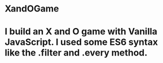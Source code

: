 # XandOGame
# I build an X and O game with Vanilla JavaScript. I used some ES6 syntax like the .filter and .every method.
